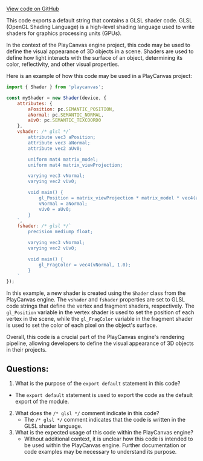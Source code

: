 [View code on GitHub](https://github.com/playcanvas/engine/src/scene/shader-lib/chunks/lit/vert/end.js)

This code exports a default string that contains a GLSL shader code. GLSL (OpenGL Shading Language) is a high-level shading language used to write shaders for graphics processing units (GPUs). 

In the context of the PlayCanvas engine project, this code may be used to define the visual appearance of 3D objects in a scene. Shaders are used to define how light interacts with the surface of an object, determining its color, reflectivity, and other visual properties. 

Here is an example of how this code may be used in a PlayCanvas project:

```javascript
import { Shader } from 'playcanvas';

const myShader = new Shader(device, {
    attributes: {
        aPosition: pc.SEMANTIC_POSITION,
        aNormal: pc.SEMANTIC_NORMAL,
        aUv0: pc.SEMANTIC_TEXCOORD0
    },
    vshader: /* glsl */`
        attribute vec3 aPosition;
        attribute vec3 aNormal;
        attribute vec2 aUv0;

        uniform mat4 matrix_model;
        uniform mat4 matrix_viewProjection;

        varying vec3 vNormal;
        varying vec2 vUv0;

        void main() {
            gl_Position = matrix_viewProjection * matrix_model * vec4(aPosition, 1.0);
            vNormal = aNormal;
            vUv0 = aUv0;
        }
    `,
    fshader: /* glsl */`
        precision mediump float;

        varying vec3 vNormal;
        varying vec2 vUv0;

        void main() {
            gl_FragColor = vec4(vNormal, 1.0);
        }
    `
});
```

In this example, a new shader is created using the `Shader` class from the PlayCanvas engine. The `vshader` and `fshader` properties are set to GLSL code strings that define the vertex and fragment shaders, respectively. The `gl_Position` variable in the vertex shader is used to set the position of each vertex in the scene, while the `gl_FragColor` variable in the fragment shader is used to set the color of each pixel on the object's surface. 

Overall, this code is a crucial part of the PlayCanvas engine's rendering pipeline, allowing developers to define the visual appearance of 3D objects in their projects.
## Questions: 
 1. What is the purpose of the `export default` statement in this code?
   - The `export default` statement is used to export the code as the default export of the module.
2. What does the `/* glsl */` comment indicate in this code?
   - The `/* glsl */` comment indicates that the code is written in the GLSL shader language.
3. What is the expected usage of this code within the PlayCanvas engine?
   - Without additional context, it is unclear how this code is intended to be used within the PlayCanvas engine. Further documentation or code examples may be necessary to understand its purpose.
